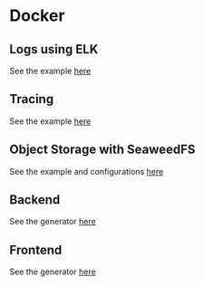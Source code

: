 # Docker

## Logs using ELK

See the example [here](../packages/webux-logger/examples/full_example/infrastructure/elk/launch.sh)

## Tracing

See the example [here](../packages/webux-telemetry/examples/docker-compose.yml)

## Object Storage with SeaweedFS

See the example and configurations [here](../packages/webux-fileupload/examples/objectStorage/infrastructure/docker-compose.yml)

## Backend

See the generator [here](../packages/webux-generator/generator/app-v2/templates/backend/Dockerfile)

## Frontend

See the generator [here](../packages/webux-generator/generator/app-v2/templates/frontend/Dockerfile)

